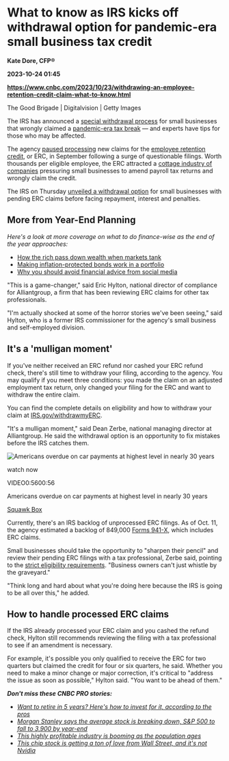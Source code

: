 # What to know as IRS kicks off withdrawal option for pandemic-era small business tax credit
**Kate Dore, CFP®**

**2023-10-24 01:45**

**https://www.cnbc.com/2023/10/23/withdrawing-an-employee-retention-credit-claim-what-to-know.html**

The Good Brigade | Digitalvision | Getty Images

The IRS has announced a [special withdrawal process](https://www.cnbc.com/2023/10/19/irs-unveils-withdrawal-option-for-employee-retention-tax-credit-claims.html) for small businesses that wrongly claimed a [pandemic-era tax break](https://www.cnbc.com/2023/09/18/heres-what-to-know-about-employee-retention-tax-credit-claims.html) — and experts have tips for those who may be affected.

The agency [paused processing](https://www.cnbc.com/2023/09/14/irs-halts-employee-retention-credit-processing-amid-questionable-claims.html) new claims for the [employee retention credit](https://www.cnbc.com/2023/06/09/irs-cracks-down-on-small-business-tax-break-that-could-lead-to-audit.html), or ERC, in September following a surge of questionable filings. Worth thousands per eligible employee, the ERC attracted a [cottage industry of companies](https://www.cnbc.com/2023/06/18/how-to-know-if-your-business-qualifies-for-employee-retention-tax-credit.html) pressuring small businesses to amend payroll tax returns and wrongly claim the credit.

The IRS on Thursday [unveiled a withdrawal option](https://www.irs.gov/newsroom/irs-announces-withdrawal-process-for-employee-retention-credit-claims-special-initiative-aimed-at-helping-businesses-concerned-about-an-ineligible-claim-amid-aggressive-marketing-scams) for small businesses with pending ERC claims before facing repayment, interest and penalties.

More from Year-End Planning
---------------------------

_Here's a look at more coverage on what to do finance-wise as the end of the year approaches:_

*   [How the rich pass down wealth when markets tank](https://www.cnbc.com/2022/10/10/heres-how-uber-rich-pass-wealth-tax-free-to-heirs-when-markets-are-down.html)
*   [Making inflation-protected bonds work in a portfolio](https://www.cnbc.com/2022/10/12/how-to-use-treasury-inflation-protected-securities-in-your-portfolio.html)
*   [Why you should avoid financial advice from social media](https://www.cnbc.com/2023/10/02/heres-what-to-know-before-turning-to-social-media-for-tax-advice.html)

"This is a game-changer," said Eric Hylton, national director of compliance for Alliantgroup, a firm that has been reviewing ERC claims for other tax professionals.

"I'm actually shocked at some of the horror stories we've been seeing," said Hylton, who is a former IRS commissioner for the agency's small business and self-employed division.

It's a 'mulligan moment'
------------------------

If you've neither received an ERC refund nor cashed your ERC refund check, there's still time to withdraw your filing, according to the agency. You may qualify if you meet three conditions: you made the claim on an adjusted employment tax return, only changed your filing for the ERC and want to withdraw the entire claim.

You can find the complete details on eligibility and how to withdraw your claim at [IRS.gov/withdrawmyERC](http://irs.gov/withdrawmyERC).

"It's a mulligan moment," said Dean Zerbe, national managing director at Alliantgroup. He said the withdrawal option is an opportunity to fix mistakes before the IRS catches them.

![Americans overdue on car payments at highest level in nearly 30 years](https://image.cnbcfm.com/api/v1/image/107321458-16980604351698060433-31715196591-1080pnbcnews.jpg?v=1698060631&w=750&h=422&vtcrop=y)

watch now

VIDEO0:5600:56

Americans overdue on car payments at highest level in nearly 30 years

[Squawk Box](https://www.cnbc.com/squawk-box-us/)

Currently, there's an IRS backlog of unprocessed ERC filings. As of Oct. 11, the agency estimated a backlog of 849,000 [Forms 941-X](https://www.irs.gov/forms-pubs/about-form-941-x), which includes ERC claims.

Small businesses should take the opportunity to "sharpen their pencil" and review their pending ERC filings with a tax professional, Zerbe said, pointing to the [strict eligibility requirements](https://www.irs.gov/newsroom/employee-retention-credit-eligibility-checklist-help-understanding-this-complex-credit). "Business owners can't just whistle by the graveyard."

"Think long and hard about what you're doing here because the IRS is going to be all over this," he added.

How to handle processed ERC claims
----------------------------------

If the IRS already processed your ERC claim and you cashed the refund check, Hylton still recommends reviewing the filing with a tax professional to see if an amendment is necessary.

For example, it's possible you only qualified to receive the ERC for two quarters but claimed the credit for four or six quarters, he said. Whether you need to make a minor change or major correction, it's critical to "address the issue as soon as possible," Hylton said. "You want to be ahead of them."  
  
_**Don't miss these CNBC PRO stories:**_

*   [_Want to retire in 5 years? Here's how to invest for it, according to the pros_](https://www.cnbc.com/2023/10/16/want-to-retire-in-5-years-heres-how-to-invest-for-it-according-to-the-pros.html)
*   [_Morgan Stanley says the average stock is breaking down, S&P 500 to fall to 3,900 by year-end_](https://www.cnbc.com/2023/10/16/morgan-stanley-says-the-average-stock-is-breaking-down-sp-500-to-fall-to-3900-by-year-end-.html)
*   [_This highly profitable industry is booming as the population ages_](https://www.cnbc.com/2023/10/15/this-highly-profitable-industry-is-booming-as-the-population-ages.html)
*   [_This chip stock is getting a ton of love from Wall Street, and it's not Nvidia_](https://www.cnbc.com/2023/10/20/the-chip-stock-is-getting-a-ton-of-love-from-wall-street-and-its-not-nvidia.html)